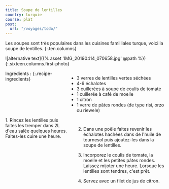 ```yaml
---
title: Soupe de lentilles
country: turquie
course: plat
post:
  url: "/voyages/todo/"
---
```


Les soupes sont très populaires dans les cuisines familliales turque, voici la soupe de lentilles.
{:.ten.columns}

<!--fin extrait-->

![alternative text]({% asset 'IMG_20190414_070658.jpg' @path %})
{:.sixteen.columns.first-photo}

<div class="four columns" markdown="1">
Ingrédients :
{:.recipe-ingredients}

- 3 verres de lentilles vertes séchées
- 4-6 échalotes
- 3 cuillerées à soupe de coulis de tomate
- 1 cuillerée à café de moelle
- 1 citron
- 1 verre de pâtes rondes (de type risi, orzo ou riewele)
</div>

<div class="ten columns" markdown="1">
1. Rincez les lentilles puis faites les tremper dans 2L d'eau salée quelques heures. Faites-les cuire une heure.

2. Dans une poêle faites revenir les échalotes hachées dans de l'huile de tournesol puis ajoutez-les dans la soupe de lentilles.

3. Incorporez le coulis de tomate, la moelle et les petites pâtes rondes. Laissez mijoter une heure. Lorsque les lentilles sont tendres, c'est prêt.

4. Servez avec un filet de jus de citron.
</div>
